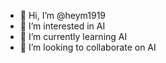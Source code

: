 - 👋 Hi, I’m @heym1919
- 👀 I’m interested in AI
- 🌱 I’m currently learning AI
- 💞️ I’m looking to collaborate on AI
